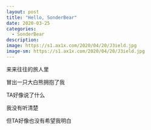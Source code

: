 ```yaml
---
layout: post
title: "Hello, SonderBear"
date: 2020-03-25
categories:
  - SonderBear
description:
image: https://s1.ax1x.com/2020/04/20/J3ield.jpg
image-sm: https://s1.ax1x.com/2020/04/20/J3ield.jpg
---
```


来来往往的旅人里

冒出一只大白熊拥抱了我

TA好像说了什么

我没有听清楚

但TA好像也没有希望我明白


